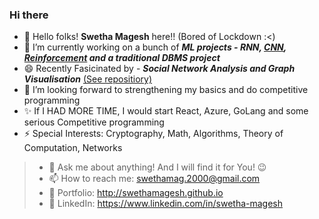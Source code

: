 ### Hi there 

<!--
**SwethaMagesh/SwethaMagesh** is a ✨ _special_ ✨ repository because its `README.md` (this file) appears on your GitHub profile.

Here are some ideas to get you started:


😄 Pronouns: ...
- 👯 I’m looking to collaborate on ...
-->
<!--
- (Kind of relearning what ought to have been mastered) 
- 🤔 I’m looking forward to 
-->
- 👋 Hello folks! **Swetha Magesh** here!! (Bored of Lockdown :<)
- 🔭 I’m currently working on a bunch of  ***ML projects - RNN, [CNN](https://github.com/SwethaMagesh/Weed_classification_ML), [Reinforcement](https://github.com/SwethaMagesh/Dots_And_Boxes_RL) and a traditional DBMS project[](https://github.com/SwethaMagesh/illumine)***
- 😄 Recently Fasicinated by - ***Social Network Analysis and Graph Visualisation*** [(See repositiory)](https://github.com/SwethaMagesh/Visualize-Twitter-Hashtags)
- 🤔 I’m looking forward to strengthening my basics and do competitive programming
- ✨ If I HAD MORE TIME, I would start React, Azure, GoLang and some serious Competitive programming
- ⚡ Special Interests: Cryptography, Math, Algorithms, Theory of Computation, Networks
>- 💬 Ask me about anything! And I will find it for You! 😉
>- 📫 How to reach me: swethamag.2000@gmail.com
>- 🔗 Portfolio: http://swethamagesh.github.io 
>- 👩 LinkedIn: https://www.linkedin.com/in/swetha-magesh

